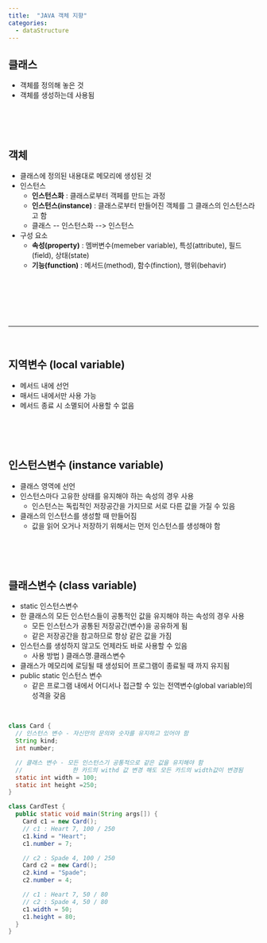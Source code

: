 ```yaml
---
title:  "JAVA 객체 지향"
categories:
  - dataStructure
---
```



## 클래스
- 객체를 정의해 놓은 것
- 객체를 생성하는데 사용됨

<br/><br/><br/>



## 객체
- 클래스에 정의된 내용대로 메모리에 생성된 것
- 인스턴스
  - **인스턴스화** : 클래스로부터 객페를 만드는 과정
  - **인스턴스(instance)** : 클래스로부터 만들어진 객체를 그 클래스의 인스턴스라고 함
  - 클래스 -- 인스턴스화 --> 인스턴스
- 구성 요소
  - **속성(property)** : 멤버변수(memeber variable), 특성(attribute), 필드(field), 상태(state)
  - **기능(function)** : 메서드(method), 함수(finction), 행위(behavir)

<br/><br/><br/><br/><br/>



---
<br/>

## 지역변수 (local variable)
- 메서드 내에 선언
- 매서드 내에서만 사용 가능
- 메서드 종료 시 소멸되어 사용할 수 없음

<br/><br/><br/>


## 인스턴스변수 (instance variable)
- 클래스 영역에 선언
- 인스턴스마다 고유한 상태를 유지해야 하는 속성의 경우 사용
  - 인스턴스는 독립적인 저장공간을 가지므로 서로 다른 값을 가질 수 있음
- 클래스의 인스턴스를 생성할 때 만들어짐
  - 값을 읽어 오거나 저장하기 위해서는 먼저 인스턴스를 생성해야 함  

<br/><br/><br/>



## 클래스변수 (class variable)
- static 인스턴스변수
- 한 클래스의 모든 인스턴스들이 공통적인 값을 유지해야 하는 속성의 경우 사용
  - 모든 인스턴스가 공통된 저장공간(변수)을 공유하게 됨
  - 같은 저장공간을 참고하므로 항상 같은 값을 가짐
- 인스턴스를 생성하지 않고도 언제라도 바로 사용할 수 있음
  - 사용 방법 ) 클래스명.클래스변수
- 클래스가 메모리에 로딩될 때 생성되어 프로그램이 종료될 때 까지 유지됨
- public static 인스턴스 변수 
  - 같은 프로그램 내에서 어디서나 접근할 수 있는 전역변수(global variable)의 성격을 갖음

<br/>

```java
class Card {
  // 인스턴스 변수 - 자신만의 문의와 숫자를 유지하고 있어야 함
  String kind;
  int number;

  // 클래스 변수 - 모든 인스턴스기 공통적으로 같은 값을 유지해야 함
  //              한 카드의 withd 값 변경 해도 모든 카드의 width값이 변경됨
  static int width = 100;
  static int height =250;
}

class CardTest {
  public static void main(String args[]) {
    Card c1 = new Card();
    // c1 : Heart 7, 100 / 250
    c1.kind = "Heart"; 
    c1.number = 7;

    // c2 : Spade 4, 100 / 250
    Card c2 = new Card();
    c2.kind = "Spade"; 
    c2.number = 4;

    // c1 : Heart 7, 50 / 80
    // c2 : Spade 4, 50 / 80
    c1.width = 50;
    c1.height = 80;
  }
}
```


